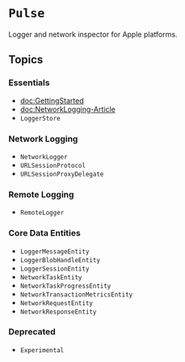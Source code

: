 # ``Pulse``

Logger and network inspector for Apple platforms.

## Topics

### Essentials

- <doc:GettingStarted>
- <doc:NetworkLogging-Article>
- ``LoggerStore``

### Network Logging

- ``NetworkLogger``
- ``URLSessionProtocol``
- ``URLSessionProxyDelegate``

### Remote Logging

- ``RemoteLogger``

### Core Data Entities

- ``LoggerMessageEntity``
- ``LoggerBlobHandleEntity``
- ``LoggerSessionEntity``
- ``NetworkTaskEntity``
- ``NetworkTaskProgressEntity``
- ``NetworkTransactionMetricsEntity``
- ``NetworkRequestEntity``
- ``NetworkResponseEntity``

### Deprecated

- ``Experimental``

